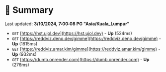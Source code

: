 # 📖 Summary
Last updated: **3/10/2024, 7:00:08 PG "Asia/Kuala_Lumpur"**

- `GET` [https://hst.ujol.dev](https://hst.ujol.dev) - **Up** (524ms)
- `GET` [https://reddviz.deno.dev/gimme](https://reddviz.deno.dev/gimme) - **Up** (1815ms)
- `GET` [https://reddviz.amar.kim/gimme](https://reddviz.amar.kim/gimme) - **Up** (932ms)
- `GET` [https://dumb.onrender.com](https://dumb.onrender.com) - **Up** (276ms)
